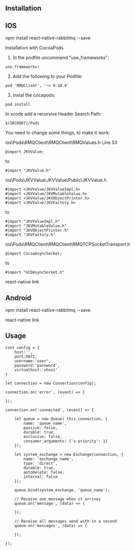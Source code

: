 
## Installation

## IOS

npm install react-native-rabbitmq --save

 Installation with CocoaPods

1. In the podfile uncommend "use_frameworks":

```
use_frameworks!
```
2. Add the following to your Podfile:

```
pod 'RMQClient', '~> 0.10.0'
```
3. Instal the cocapods:

```
pod install
```



In xcode add a recursive Header Search Path:
```
$(SRCROOT)/Pods
```


You need to change some things, to make it work:

ios\Pods\RMQClient\RMQClient\RMQValues.h Line 53
```
@import JKVValue;
```
to
```
#import "JKVValue.h"
```

ios\Pods\JKVValue\JKVValue\Public\JKVValue.h
```
#import <JKVValue/JKVValueImpl.h>
#import <JKVValue/JKVMutableValue.h>
#import <JKVValue/JKVObjectPrinter.h>
#import <JKVValue/JKVFactory.h>
```
to
```
#import "JKVValueImpl.h"
#import "JKVMutableValue.h"
#import "JKVObjectPrinter.h"
#import "JKVFactory.h"
```

ios\Pods\RMQClient\RMQClient\RMQTCPSocketTransport.h
```
@import CocoaAsyncSocket;
```
to
```
#import "GCDAsyncSocket.h"
```

react-native link


## Android 

npm install react-native-rabbitmq --save

react-native link


## Usage
```
cont config = {
	host:'', 
	port:5672, 
	username:'user', 
	password:'password', 
	virtualhost:'vhost'
}

let connection = new Connection(config);

connection.on('error', (event) => {

});

connection.on('connected', (event) => {

	let queue = new Queue( this.connection, {
		name: 'queue_name', 
		passive: false,
		durable: true, 
		exclusive: false,
		consumer_arguments: {'x-priority': 1}
	});

	let system_exchange = new Exchange(connection, {
		name: 'exchange_name', 
		type: 'direct', 
		durable: true, 
		autoDelete: false,
		internal: false
	});

	queue.bind(system_exchange, 'queue_name');
	
	// Receive one message when it arrives
	queue.on('message', (data) => {

	});
	
	// Receive all messages send with in a second
	queue.on('messages', (data) => {

	});

});
```

